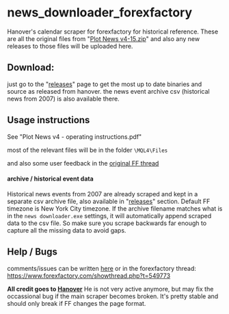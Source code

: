 # news_downloader_forexfactory
Hanover's calendar scraper for forexfactory for historical reference.   These are all the original files from "[Plot News v4-15.zip](https://github.com/4evermaat/news_downloader_forexfactory/releases/)" and also any new releases to those files will be uploaded here.

## Download: 

just go to the "[releases](https://github.com/4evermaat/news_downloader_forexfactory/releases/)" page to get the most up to date binaries and source as released from hanover. the news event archive csv (historical news from 2007) is also available there.

## Usage instructions

See "Plot News v4 - operating instructions.pdf"

most of the relevant files will be in the folder `\MQL4\Files`

and also some user feedback in the [original FF thread](https://www.forexfactory.com/showthread.php?t=549773)


#### archive / historical event data

Historical news events from 2007 are already scraped and kept in a separate csv archive file, also available in "[releases](https://github.com/4evermaat/news_downloader_forexfactory/releases/)" section.  Default FF timezone is New York City timezone.  If the archive filename matches what is in the `news downloader.exe` settings, it will automatically append scraped data to the csv file.   So make sure you scrape backwards far enough to capture all the missing data to avoid gaps.


## Help / Bugs

comments/issues can be written [here](https://github.com/4evermaat/news_downloader_forexfactory/issues) or in the forexfactory thread: https://www.forexfactory.com/showthread.php?t=549773 

**All credit goes to [Hanover](https://www.forexfactory.com/hanover)**  He is not very active anymore, but may fix the occassional bug if the main scraper becomes broken.   It's pretty stable and should only break if FF changes the page format.


